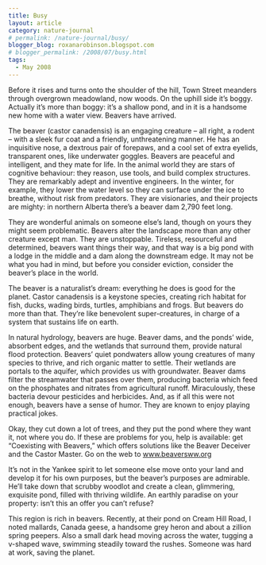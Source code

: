 ```yaml
---
title: Busy
layout: article
category: nature-journal
# permalink: /nature-journal/busy/
blogger_blog: roxanarobinson.blogspot.com
# blogger_permalink: /2008/07/busy.html
tags:
  - May 2008
---
```

Before it rises and turns onto the shoulder of the hill, Town Street meanders through overgrown meadowland, now woods. On the uphill side it&#8217;s boggy. Actually it&#8217;s more than boggy: it&#8217;s a shallow pond, and in it is a handsome new home with a water view. Beavers have arrived.

The beaver (castor canadensis) is an engaging creature &#8211; all right, a rodent &#8211; with a sleek fur coat and a friendly, unthreatening manner. He has an inquisitive nose, a dextrous pair of forepaws, and a cool set of extra eyelids, transparent ones, like underwater goggles. Beavers are peaceful and intelligent, and they mate for life. In the animal world they are stars of cognitive behaviour: they reason, use tools, and build complex structures. They are remarkably adept and inventive engineers. In the winter, for example, they lower the water level so they can surface under the ice to breathe, without risk from predators. They are visionaries, and their projects are mighty: in northern Alberta there&#8217;s a beaver dam 2,790 feet long.

They are wonderful animals on someone else&#8217;s land, though on yours they might seem problematic. Beavers alter the landscape more than any other creature except man. They are unstoppable. Tireless, resourceful and determined, beavers want things their way, and that way is a big pond with a lodge in the middle and a dam along the downstream edge. It may not be what you had in mind, but before you consider eviction, consider the beaver&#8217;s place in the world.

The beaver is a naturalist&#8217;s dream: everything he does is good for the planet. Castor canadensis is a keystone species, creating rich habitat for fish, ducks, wading birds, turtles, amphibians and frogs. But beavers do more than that. They&#8217;re like benevolent super-creatures, in charge of a system that sustains life on earth.

In natural hydrology, beavers are huge. Beaver dams, and the ponds&#8217; wide, absorbent edges, and the wetlands that surround them, provide natural flood protection. Beavers&#8217; quiet pondwaters allow young creatures of many species to thrive, and rich organic matter to settle. Their wetlands are portals to the aquifer, which provides us with groundwater. Beaver dams filter the streamwater that passes over them, producing bacteria which feed on the phosphates and nitrates from agricultural runoff. Miraculously, these bacteria devour pesticides and herbicides. And, as if all this were not enough, beavers have a sense of humor. They are known to enjoy playing practical jokes.

Okay, they cut down a lot of trees, and they put the pond where they want it, not where you do. If these are problems for you, help is available: get &#8220;Coexisting with Beavers,&#8221; which offers solutions like the Beaver Deceiver and the Castor Master. Go on the web to www.beaversww.org

It&#8217;s not in the Yankee spirit to let someone else move onto your land and develop it for his own purposes, but the beaver&#8217;s purposes are admirable. He&#8217;ll take down that scrubby woodlot and create a clean, glimmering, exquisite pond, filled with thriving wildlife. An earthly paradise on your property: isn&#8217;t this an offer you can&#8217;t refuse?

This region is rich in beavers. Recently, at their pond on Cream Hill Road, I noted mallards, Canada geese, a handsome grey heron and about a zillion spring peepers. Also a small dark head moving across the water, tugging a v-shaped wave, swimming steadily toward the rushes. Someone was hard at work, saving the planet.

<!-- *May, 2008* -->